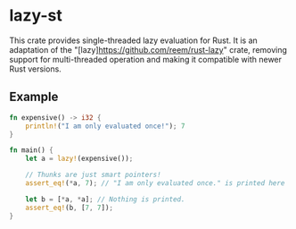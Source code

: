 # lazy-st

This crate provides single-threaded lazy evaluation for Rust.
It is an adaptation of the "[lazy]<https://github.com/reem/rust-lazy>" crate,
removing support for multi-threaded operation and
making it compatible with newer Rust versions.

## Example

~~~ rust
fn expensive() -> i32 {
    println!("I am only evaluated once!"); 7
}

fn main() {
    let a = lazy!(expensive());

    // Thunks are just smart pointers!
    assert_eq!(*a, 7); // "I am only evaluated once." is printed here

    let b = [*a, *a]; // Nothing is printed.
    assert_eq!(b, [7, 7]);
}
~~~
